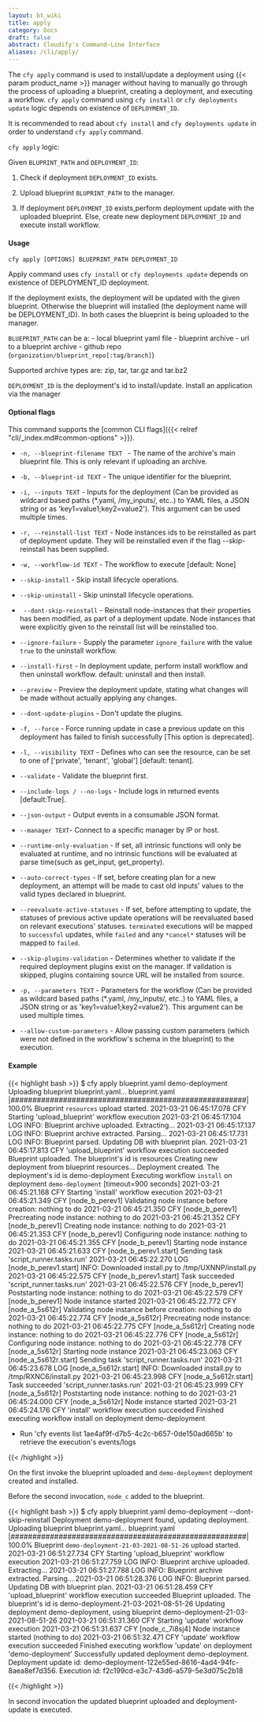 ```yaml
---
layout: bt_wiki
title: apply
category: Docs
draft: false
abstract: Cloudify's Command-Line Interface
aliases: /cli/apply/
---
```


The `cfy apply` command is used to install/update a deployment using {{< param product_name >}} manager without having to manually go through the process of uploading a blueprint, creating a deployment, and executing a workflow.
`cfy apply` command using `cfy install` or `cfy deployments update` logic depends on existence of `DEPLOYMENT_ID`.  

It is recommended to read about `cfy install` and `cfy deployments update` in order to understand `cfy apply` command.

`cfy apply` logic:

Given `BLUPRINT_PATH` and `DEPLOYMENT_ID`:

1. Check if deployment `DEPLOYMENT_ID` exists.
   
2. Upload blueprint `BLUPRINT_PATH` to the manager.
   
3. If deployment `DEPLOYMENT_ID` exists,perform deployment update with the uploaded blueprint. 
   Else, create new deployment `DEPLOYMENT_ID` and execute install workflow.
   
#### Usage 
`cfy apply [OPTIONS] BLUEPRINT_PATH DEPLOYMENT_ID`

Apply command uses `cfy install` or `cfy deployments update` depends on
existence of DEPLOYMENT_ID deployment.

If the deployment exists, the deployment will be updated with the
given blueprint.
Otherwise the blueprint will installed (the deployment name will be
DEPLOYMENT_ID).
In both cases the blueprint is being uploaded to the manager.

`BLUEPRINT_PATH` can be a:
    - local blueprint yaml file
    - blueprint archive
    - url to a blueprint archive
    - github repo (`organization/blueprint_repo[:tag/branch]`)

Supported archive types are: zip, tar, tar.gz and tar.bz2

`DEPLOYMENT_ID` is the deployment's id to install/update.
Install an application via the manager


#### Optional flags
This command supports the [common CLI flags]({{< relref "cli/_index.md#common-options" >}}).

*  `-n, --blueprint-filename TEXT ` -
   The name of the archive's main blueprint file. 
   This is only relevant if uploading an archive.

*  `-b, --blueprint-id TEXT` - The unique identifier for the blueprint.
   
*  `-i, --inputs TEXT` - Inputs for the deployment (Can be provided as
   wildcard based paths (*.yaml, /my_inputs/, etc..) to YAML files, a JSON
   string or as 'key1=value1;key2=value2'). This argument can be used multiple times.

*  `-r, --reinstall-list TEXT` - Node instances ids to be reinstalled as part
   of deployment update. They will be reinstalled even if the flag --skip-reinstall
   has been supplied.

*  `-w, --workflow-id TEXT` - The workflow to execute [default: None]
   
*  `--skip-install` - Skip install lifecycle operations.
   
*  `--skip-uninstall` - Skip uninstall lifecycle operations.
   
*  ` --dont-skip-reinstall` - Reinstall node-instances that their
   properties has been modified, as part of a deployment update.
   Node instances that were explicitly given to the reinstall list will
   be reinstalled too.

*  `--ignore-failure` -  Supply the parameter `ignore_failure` with
  the value `true` to the uninstall workflow.

*  `--install-first` - In deployment update, perform install workflow and
   then uninstall workflow. default: uninstall and then install.

*  `--preview` - Preview the deployment update, stating what changes will be
   made without actually applying any changes.

*  `--dont-update-plugins` - Don't update the plugins.
   
*  `-f, --force` - Force running update in case a previous update on this
   deployment has failed to finish successfully [This option is deprecated].

*  `-l, --visibility TEXT` - Defines who can see the resource, can be set
   to one of ['private', 'tenant', 'global'] [default: tenant].

*  `--validate` - Validate the blueprint first.
   
*   `--include-logs / --no-logs` - Include logs in returned events [default:True].

*  `--json-output` - Output events in a consumable JSON format.
   
*  `--manager TEXT`- Connect to a specific manager by IP or host.


* `--runtime-only-evaluation` - If set, all intrinsic functions will only be
  evaluated at runtime, and no intrinsic functions will be evaluated at parse
  time(such as get_input, get_property).

*  `--auto-correct-types` - If set, before creating plan for a new deployment,
   an attempt will be made to cast old inputs' values to the valid types
   declared in blueprint.

*  `--reevaluate-active-statuses` - If set, before attempting to update, the
   statuses of previous active update operations will be reevaluated based on
   relevant executions' statuses.  `terminated` executions will be mapped to
   `successful` updates, while `failed` and any `*cancel*` statuses will be
   mapped to `failed`.

*  `--skip-plugins-validation` - Determines whether to validate if the
   required deployment plugins exist on the manager. If validation is skipped,
   plugins containing source URL will be installed from source.

*  `-p, --parameters TEXT` - Parameters for the workflow (Can be provided
   as wildcard based paths (*.yaml, /my_inputs/, etc..) to YAML files, a JSON
   string or as 'key1=value1;key2=value2'). This argument can be used multiple times.

*  `--allow-custom-parameters` - Allow passing custom parameters (which were
   not defined in the workflow's schema in the blueprint) to the execution.



#### Example

{{< highlight  bash  >}}
$ cfy apply  blueprint.yaml demo-deployment 
Uploading blueprint blueprint.yaml...
 blueprint.yaml |######################################################| 100.0%
Blueprint `resources` upload started.
2021-03-21 06:45:17.078  CFY <None> Starting 'upload_blueprint' workflow execution
2021-03-21 06:45:17.104  LOG <None> INFO: Blueprint archive uploaded. Extracting...
2021-03-21 06:45:17.137  LOG <None> INFO: Blueprint archive extracted. Parsing...
2021-03-21 06:45:17.731  LOG <None> INFO: Blueprint parsed. Updating DB with blueprint plan.
2021-03-21 06:45:17.813  CFY <None> 'upload_blueprint' workflow execution succeeded
Blueprint uploaded. The blueprint's id is resources
Creating new deployment from blueprint resources...
Deployment created. The deployment's id is demo-deployment
Executing workflow `install` on deployment `demo-deployment` [timeout=900 seconds]
2021-03-21 06:45:21.168  CFY <demo-deployment> Starting 'install' workflow execution
2021-03-21 06:45:21.349  CFY <demo-deployment> [node_b_perev1] Validating node instance before creation: nothing to do
2021-03-21 06:45:21.350  CFY <demo-deployment> [node_b_perev1] Precreating node instance: nothing to do
2021-03-21 06:45:21.352  CFY <demo-deployment> [node_b_perev1] Creating node instance: nothing to do
2021-03-21 06:45:21.353  CFY <demo-deployment> [node_b_perev1] Configuring node instance: nothing to do
2021-03-21 06:45:21.355  CFY <demo-deployment> [node_b_perev1] Starting node instance
2021-03-21 06:45:21.633  CFY <demo-deployment> [node_b_perev1.start] Sending task 'script_runner.tasks.run'
2021-03-21 06:45:22.270  LOG <demo-deployment> [node_b_perev1.start] INFO: Downloaded install.py to /tmp/UXNNP/install.py
2021-03-21 06:45:22.575  CFY <demo-deployment> [node_b_perev1.start] Task succeeded 'script_runner.tasks.run'
2021-03-21 06:45:22.576  CFY <demo-deployment> [node_b_perev1] Poststarting node instance: nothing to do
2021-03-21 06:45:22.579  CFY <demo-deployment> [node_b_perev1] Node instance started
2021-03-21 06:45:22.772  CFY <demo-deployment> [node_a_5s612r] Validating node instance before creation: nothing to do
2021-03-21 06:45:22.774  CFY <demo-deployment> [node_a_5s612r] Precreating node instance: nothing to do
2021-03-21 06:45:22.775  CFY <demo-deployment> [node_a_5s612r] Creating node instance: nothing to do
2021-03-21 06:45:22.776  CFY <demo-deployment> [node_a_5s612r] Configuring node instance: nothing to do
2021-03-21 06:45:22.778  CFY <demo-deployment> [node_a_5s612r] Starting node instance
2021-03-21 06:45:23.063  CFY <demo-deployment> [node_a_5s612r.start] Sending task 'script_runner.tasks.run'
2021-03-21 06:45:23.678  LOG <demo-deployment> [node_a_5s612r.start] INFO: Downloaded install.py to /tmp/RXNC6/install.py
2021-03-21 06:45:23.998  CFY <demo-deployment> [node_a_5s612r.start] Task succeeded 'script_runner.tasks.run'
2021-03-21 06:45:23.999  CFY <demo-deployment> [node_a_5s612r] Poststarting node instance: nothing to do
2021-03-21 06:45:24.000  CFY <demo-deployment> [node_a_5s612r] Node instance started
2021-03-21 06:45:24.176  CFY <demo-deployment> 'install' workflow execution succeeded
Finished executing workflow install on deployment demo-deployment
* Run 'cfy events list 1ae4af9f-d7b5-4c2c-b657-0de150ad665b' to retrieve the execution's events/logs

{{< /highlight >}}

On the first invoke the blueprint uploaded and `demo-deployment` deployment created and installed. 

Before the second invocation, `node_c` added to the blueprint.

{{< highlight  bash  >}}
$ cfy apply  blueprint.yaml demo-deployment --dont-skip-reinstall
Deployment demo-deployment found, updating deployment.
Uploading blueprint blueprint.yaml...
 blueprint.yaml |######################################################| 100.0%
Blueprint `demo-deployment-21-03-2021-08-51-26` upload started.
2021-03-21 06:51:27.734  CFY <None> Starting 'upload_blueprint' workflow execution
2021-03-21 06:51:27.759  LOG <None> INFO: Blueprint archive uploaded. Extracting...
2021-03-21 06:51:27.788  LOG <None> INFO: Blueprint archive extracted. Parsing...
2021-03-21 06:51:28.376  LOG <None> INFO: Blueprint parsed. Updating DB with blueprint plan.
2021-03-21 06:51:28.459  CFY <None> 'upload_blueprint' workflow execution succeeded
Blueprint uploaded. The blueprint's id is demo-deployment-21-03-2021-08-51-26
Updating deployment demo-deployment, using blueprint demo-deployment-21-03-2021-08-51-26
2021-03-21 06:51:31.360  CFY <demo-deployment> Starting 'update' workflow execution
2021-03-21 06:51:31.637  CFY <demo-deployment> [node_c_7i8sj4] Node instance started (nothing to do)
2021-03-21 06:51:32.471  CFY <demo-deployment> 'update' workflow execution succeeded
Finished executing workflow 'update' on deployment 'demo-deployment'
Successfully updated deployment demo-deployment. Deployment update id: demo-deployment-122e55ed-8616-4ad4-94fc-8aea8ef7d356. Execution id: f2c199cd-e3c7-43d6-a579-5e3d075c2b18

{{< /highlight >}}

In second invocation the updated blueprint uploaded and deployment-update is executed.
